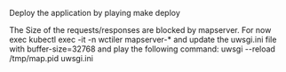 Deploy the application by playing make deploy

The Size of the requests/responses are blocked by mapserver.
For now exec kubectl exec -it -n wctiler mapserver-*
and update the uwsgi.ini file with buffer-size=32768
and play the following command: 
uwsgi --reload /tmp/map.pid uwsgi.ini